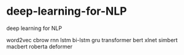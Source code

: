 # deep-learning-for-NLP
deep learning for NLP

word2vec
cbrow
rnn
lstm
bi-lstm
gru
transformer
bert
xlnet
simbert
macbert
roberta
deformer
